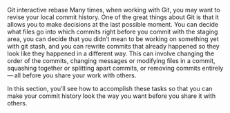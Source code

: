 
Git interactive rebase
Many times, when working with Git, you may want to revise your local commit history. 
One of the great things about Git is that it allows you to make decisions at the last possible moment. 
You can decide what files go into which commits right before you commit with the staging area, you can decide that you didn’t mean to be working on something yet with git stash, 
and you can rewrite commits that already happened so they look like they happened in a different way. 
This can involve changing the order of the commits, changing messages or modifying files in a commit, squashing together or splitting apart commits, 
or removing commits entirely — all before you share your work with others.

In this section, you’ll see how to accomplish these tasks so that you can make your 
commit history look the way you want before you share it with others.
